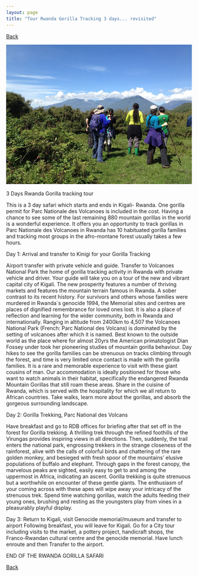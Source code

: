 ```yaml
---
layout: page
title: "Tour Rwanda Gorilla Tracking 3 days... revisited"
---
```


[Back](../tourprograms.md)

![5](../assets/rwanda_gorillatracking_3days.jpg)

3 Days Rwanda Gorilla tracking tour

This is a 3 day safari which starts and ends in Kigali- Rwanda. One gorilla permit for Parc Nationale des Volcanoes is included in the cost. Having a chance to see some of the last remaining 880 mountain gorillas in the world is a wonderful experience. It offers you an opportunity to track gorillas in Parc Nationale des Volcanoes in Rwanda has 10 habituated gorilla families and tracking most groups in the afro-montane forest usually takes a few hours.

Day 1: Arrival and transfer to Kinigi for your Gorilla Tracking

Airport transfer with private vehicle and guide. Transfer to Volcanoes National Park the home of gorilla tracking activity in Rwanda with private vehicle and driver. Your guide will take you on a tour of the new and vibrant capital city of Kigali. The new prosperity features a number of thriving markets and features the mountain terrain famous in Rwanda. A sober contrast to its recent history. For survivors and others whose families were murdered in Rwanda´s genocide 1994, the Memorial sites and centres are places of dignified remembrance for loved ones lost. It is also a place of reflection and learning for the wider community, both in Rwanda and internationally.
Ranging in altitude from 2400km to 4,507 the Volcanoes National Park (French: Parc National des Volcans) is dominated by the setting of volcanoes after which it is named. Best known to the outside world as the place where for almost 20yrs the American primatologist Dian Fossey under took her pioneering studies of mountain gorilla behaviour. Day hikes to see the gorilla families can be strenuous on tracks climbing through the forest, and time is very limited once contact is made with the gorilla families. It is a rare and memorable experience to visit with these giant cousins of man.
Our accommodation is ideally positioned for those who want to watch animals in their habitat, specifically the endangered Rwanda Mountain Gorillas that still roam these areas. Share in the cuisine of Rwanda, which is served with the hospitality for which we all return to African countries. Take walks, learn more about the gorillas, and absorb the gorgeous surrounding landscape.

Day 2: Gorilla Trekking, Parc National des Volcans

Have breakfast and go to RDB offices for briefing after that set off in the forest for Gorilla trekking. A thrilling trek through the refined foothills of the Virungas provides inspiring views in all directions. Then, suddenly, the trail enters the national park, engrossing trekkers in the strange closeness of the rainforest, alive with the calls of colorful birds and chattering of the rare golden monkey, and besieged with fresh spoor of the mountains’ elusive populations of buffalo and elephant. Through gaps in the forest canopy, the marvelous peaks are sighted, easily easy to get to and among the uppermost in Africa, indicating an ascent. Gorilla trekking is quite strenuous but a worthwhile on encounter of these gentle giants. The enthusiasm of your coming across with these apes will wipe away your intricacy of the strenuous trek. Spend time watching gorillas, watch the adults feeding their young ones, brushing and resting as the youngsters play from vines in a pleasurably playful display.

Day 3: Return to Kigali, visit Genocide memorial/museum and transfer to airport
Following breakfast, you will leave for Kigali. Go for a City tour including visits to the market, a pottery project, handicraft shops, the Franco-Rwandan cultural centre and the genocide memorial. Have lunch enroute and then Transfer to the airport.

END OF THE RWANDA GORILLA SAFARI

[Back](../tourprograms.md)
